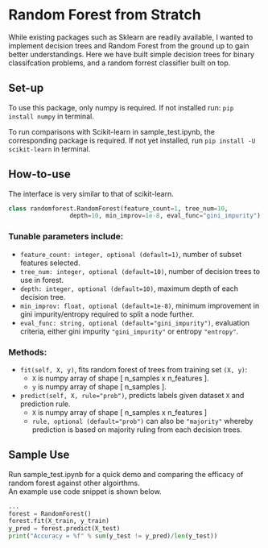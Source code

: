 # Random Forest from Stratch
While existing packages such as Sklearn are readily available, I wanted to implement decision trees and Random Forest from the ground up to gain better understandings. Here we have built simple decision trees for binary classifcation problems, and a random forrest classifier built on top.


## Set-up
To use this package, only numpy is required. If not installed run: `pip install numpy` in terminal.

To run comparisons with Scikit-learn in sample_test.ipynb, the corresponding package is required. If not yet installed, run `pip install -U scikit-learn` in terminal.


## How-to-use
The interface is very similar to that of scikit-learn. 
```python
class randomforest.RandomForest(feature_count=1, tree_num=10,
                 depth=10, min_improv=1e-8, eval_func="gini_impurity")
```

### Tunable parameters include:
- `feature_count: integer, optional (default=1)`, number of subset features selected.
- `tree_num: integer, optional (default=10)`, number of decision trees to use in forest.
- `depth: integer, optional (default=10)`, maximum depth of each decision tree.
- `min_improv: float, optional (default=1e-8)`, minimum improvement in gini impurity/entropy required to split a node further.
- `eval_func: string, optional (default="gini_impurity")`, evaluation criteria, either gini impurity `"gini_impurity"` or entropy `"entropy"`.

### Methods:
- `fit(self, X, y)`, fits random forest of trees from training set `(X, y)`:
  - `X` is numpy array of shape [ n_samples x n_features ].
  - `y` is numpy array of shape [ n_samples ].
- `predict(self, X, rule="prob")`, predicts labels given dataset `X` and prediction rule.
  - `X` is numpy array of shape [ n_samples x n_features ]
  - `rule, optional (default="prob")` can also be `"majority"` whereby prediction is based on majority ruling from each decision trees.

## Sample Use
Run sample_test.ipynb for a quick demo and comparing the efficacy of random forest against other algoirthms.  
An example use code snippet is shown below.
```python
...
forest = RandomForest()
forest.fit(X_train, y_train)
y_pred = forest.predict(X_test)
print("Accuracy = %f" % sum(y_test != y_pred)/len(y_test))
```
